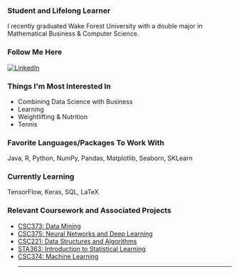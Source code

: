 ### Student and Lifelong Learner

I recently graduated Wake Forest University with a double major in Mathematical Business & Computer Science.

### Follow Me Here
<a href="https://www.linkedin.com/in/ryan-fischbach" target="_blank"><img alt="LinkedIn" src="https://img.shields.io/badge/linkedin-%230077B5.svg?&style=for-the-badge&logo=linkedin&logoColor=white" /></a>

### Things I'm Most Interested In
 - Combining Data Science with Business
 - Learning
 - Weightlifting & Nutrition
 - Tennis
 
 ### Favorite Languages/Packages To Work With
Java, R, Python, NumPy, Pandas, Matplotlib, Seaborn, SKLearn

### Currently Learning
TensorFlow, Keras, SQL, LaTeX

### Relevant Coursework and Associated Projects
 - [CSC373: Data Mining](https://github.com/RyanFischbach/Data-Mining)
 - [CSC375: Neural Networks and Deep Learning](https://github.com/RyanFischbach/Deep-Learning-Neural-Networks)
 - [CSC221: Data Structures and Algorithms](https://github.com/RyanFischbach/DataStructuresAlgorithms)
 - [STA363: Introduction to Statistical Learning](https://github.com/RyanFischbach/Statistical-Learning)
 - [CSC374: Machine Learning](https://github.com/RyanFischbach/Machine-Learning)<hr>
<div align="center">
<!--
**RyanFischbach/RyanFischbach** is a ✨ _special_ ✨ repository because its `README.md` (this file) appears on your GitHub profile.


-->
